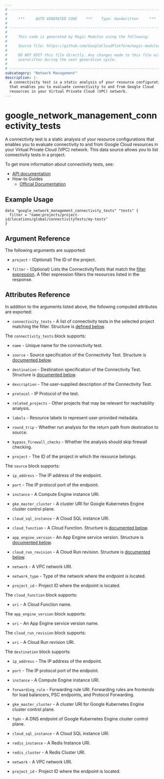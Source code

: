 ```yaml
---
# ----------------------------------------------------------------------------
#
#     ***     AUTO GENERATED CODE    ***    Type: Handwritten     ***
#
# ----------------------------------------------------------------------------
#
#     This code is generated by Magic Modules using the following:
#
#     Source file: https://github.com/GoogleCloudPlatform/magic-modules/tree/main/mmv1/third_party/terraform/website/docs/d/network_management_connectivity_tests.html.markdown
#
#     DO NOT EDIT this file directly. Any changes made to this file will be
#     overwritten during the next generation cycle.
#
# ----------------------------------------------------------------------------
subcategory: "Network Management"
description: |-
  A connectivity test is a static analysis of your resource configurations
  that enables you to evaluate connectivity to and from Google Cloud
  resources in your Virtual Private Cloud (VPC) network.
---
```


# google_network_management_connectivity_tests

A connectivity test is a static analysis of your resource configurations
that enables you to evaluate connectivity to and from Google Cloud
resources in your Virtual Private Cloud (VPC) network. This data source allows
you to list connectivity tests in a project.

To get more information about connectivity tests, see:

* [API documentation](https://cloud.google.com/network-intelligence-center/docs/reference/networkmanagement/rest/v1/projects.locations.global.connectivityTests/rerun)
* How-to Guides
    * [Official Documentation](https://cloud.google.com/network-intelligence-center/docs)

## Example Usage

```hcl
data "google_network_management_connectivity_tests" "tests" {
  filter = "name:projects/project-id/locations/global/connectivityTests/my-tests"
}
```

## Argument Reference

The following arguments are supported:

* `project` - (Optional) The ID of the project.

* `filter` - (Optional) Lists the ConnectivityTests that match the [filter expression](https://cloud.google.com/network-intelligence-center/docs/reference/networkmanagement/rest/v1/projects.locations.global.connectivityTests/list#query-parameters). A filter expression filters the resources listed in the response.

## Attributes Reference

In addition to the arguments listed above, the following computed attributes are exported:

* `connectivity_tests` - A list of connectivity tests in the selected project matching the filter. Structure is [defined below](#nested_connectivity_tests).

<a name="nested_connectivity_tests"></a>The `connectivity_tests` block supports:

* `name` -
  Unique name for the connectivity test.

* `source` -
  Source specification of the Connectivity Test.
  Structure is [documented below](#nested_source).

* `destination` -
  Destination specification of the Connectivity Test.
  Structure is [documented below](#nested_destination).

* `description` -
  The user-supplied description of the Connectivity Test.

* `protocol` -
  IP Protocol of the test. 

* `related_projects` -
  Other projects that may be relevant for reachability analysis.

* `labels` -
  Resource labels to represent user-provided metadata.

* `round_trip` -
  Whether run analysis for the return path from destination to source.

* `bypass_firewall_checks` -
  Whether the analysis should skip firewall checking. 

* `project` - The ID of the project in which the resource belongs.

<a name="nested_source"></a>The `source` block supports:

* `ip_address` -
  The IP address of the endpoint.

* `port` -
  The IP protocol port of the endpoint. 

* `instance` -
  A Compute Engine instance URI.

* `gke_master_cluster` -
  A cluster URI for Google Kubernetes Engine cluster control plane.

* `cloud_sql_instance` -
  A Cloud SQL instance URI.

* `cloud_function` -
  A Cloud Function.
  Structure is [documented below](#nested_source_cloud_function).

* `app_engine_version` -
  An App Engine service version.
  Structure is [documented below](#nested_source_app_engine_version).

* `cloud_run_revision` -
  A Cloud Run revision.
  Structure is [documented below](#nested_source_cloud_run_revision).

* `network` -
  A VPC network URI.

* `network_type` -
  Type of the network where the endpoint is located.

* `project_id` -
  Project ID where the endpoint is located.

<a name="nested_source_cloud_function"></a>The `cloud_function` block supports:

* `uri` -
  A Cloud Function name.

<a name="nested_source_app_engine_version"></a>The `app_engine_version` block supports:

* `uri` -
  An App Engine service version name.

<a name="nested_source_cloud_run_revision"></a>The `cloud_run_revision` block supports:

* `uri` -
  A Cloud Run revision URI.

<a name="nested_destination"></a>The `destination` block supports:

* `ip_address` -
  The IP address of the endpoint.

* `port` -
  The IP protocol port of the endpoint.

* `instance` -
  A Compute Engine instance URI.

* `forwarding_rule` -
  Forwarding rule URI. Forwarding rules are frontends for load balancers,
  PSC endpoints, and Protocol Forwarding.

* `gke_master_cluster` -
  A cluster URI for Google Kubernetes Engine cluster control plane.

* `fqdn` -
  A DNS endpoint of Google Kubernetes Engine cluster control plane.

* `cloud_sql_instance` -
  A Cloud SQL instance URI.

* `redis_instance` -
  A Redis Instance URI.

* `redis_cluster` -
  A Redis Cluster URI.

* `network` -
  A VPC network URI.

* `project_id` -
  Project ID where the endpoint is located.

